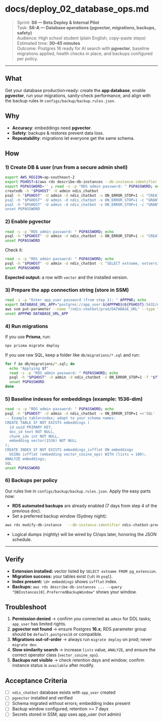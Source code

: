 # docs/deploy_02_database_ops.md

> Sprint: **S6 — Beta Deploy & Internal Pilot**  
> Task: **S6-A — Database operations (pgvector, migrations, backups, safety)**  
> Audience: High school student (plain English, copy–paste steps)  
> Estimated time: **30–45 minutes**  
> Outcome: Postgres 16 ready for AI search with **pgvector**, baseline migrations applied, health checks in place, and backups configured per policy.

---

## What
Get your database production‑ready: create the **app database**, enable **pgvector**, run your migrations, sanity‑check performance, and align with the backup rules in `configs/backup/backup.rules.json`.

## Why
- **Accuracy**: embeddings need **pgvector**.  
- **Safety**: backups & restores prevent data loss.  
- **Repeatability**: migrations let everyone get the same schema.

## How

### 1) Create DB & user (run from a secure admin shell)
```bash
export AWS_REGION=ap-southeast-2
export PGHOST=$(aws rds describe-db-instances --db-instance-identifier ndis-chatbot-prod --query "DBInstances[0].Endpoint.Address" --output text)
export PGPASSWORD='' ; read -s -p "RDS admin password: " PGPASSWORD; echo
createdb -h "$PGHOST" -U admin ndis_chatbot
psql -h "$PGHOST" -U admin -d ndis_chatbot -v ON_ERROR_STOP=1 -c "CREATE USER app_user WITH PASSWORD '$(python - <<'PY'\nimport secrets,string;print(''.join(secrets.choice(string.ascii_letters+string.digits) for _ in range(32))) )\nPY';"
psql -h "$PGHOST" -U admin -d ndis_chatbot -v ON_ERROR_STOP=1 -c "GRANT CONNECT ON DATABASE ndis_chatbot TO app_user;"
psql -h "$PGHOST" -U admin -d ndis_chatbot -v ON_ERROR_STOP=1 -c "GRANT USAGE ON SCHEMA public TO app_user;"
unset PGPASSWORD
```

### 2) Enable **pgvector**
```bash
read -s -p "RDS admin password: " PGPASSWORD; echo
psql -h "$PGHOST" -U admin -d ndis_chatbot -v ON_ERROR_STOP=1 -c "CREATE EXTENSION IF NOT EXISTS vector;"
unset PGPASSWORD
```
Check it:
```bash
read -s -p "RDS admin password: " PGPASSWORD; echo
psql -h "$PGHOST" -U admin -d ndis_chatbot -c "SELECT extname, extversion FROM pg_extension WHERE extname='vector';"
unset PGPASSWORD
```
**Expected output:** a row with `vector` and the installed version.

### 3) Prepare the app connection string (store in SSM)
```bash
read -s -p "Enter app_user password (from step 1): " APPPWD; echo
export DATABASE_URL_APP="postgres://app_user:${APPPWD}@${PGHOST}:5432/ndis_chatbot?sslmode=require"
aws ssm put-parameter --name "/ndis-chatbot/prod/DATABASE_URL" --type "SecureString" --value "$DATABASE_URL_APP" --overwrite --region $AWS_REGION
unset APPPWD DATABASE_URL_APP
```

### 4) Run migrations
If you use **Prisma**, run:
```bash
npx prisma migrate deploy
```
If you use raw SQL, keep a folder like `db/migrations/*.sql` and run:
```bash
for f in db/migrations/*.sql; do
  echo "Applying $f"
  read -s -p "RDS admin password: " PGPASSWORD; echo
  psql -h "$PGHOST" -U admin -d ndis_chatbot -v ON_ERROR_STOP=1 -f "$f"
  unset PGPASSWORD
done
```

### 5) Baseline indexes for embeddings (example: 1536‑dim)
```bash
read -s -p "RDS admin password: " PGPASSWORD; echo
psql -h "$PGHOST" -U admin -d ndis_chatbot -v ON_ERROR_STOP=1 <<'SQL'
-- Example table+index; adapt to your schema names:
CREATE TABLE IF NOT EXISTS embeddings (
  id uuid PRIMARY KEY,
  doc_id text NOT NULL,
  chunk_idx int NOT NULL,
  embedding vector(1536) NOT NULL
);
CREATE INDEX IF NOT EXISTS embeddings_ivfflat ON embeddings
  USING ivfflat (embedding vector_cosine_ops) WITH (lists = 100);
ANALYZE embeddings;
SQL
unset PGPASSWORD
```

### 6) Backups per policy
Our rules live in `configs/backup/backup.rules.json`. Apply the easy parts now:
- **RDS automated backups** are already enabled (7 days from step 4 of the previous doc).  
- Set a preferred backup window (Sydney night):
```bash
aws rds modify-db-instance   --db-instance-identifier ndis-chatbot-prod   --preferred-backup-window 15:30-16:00   --apply-immediately --region $AWS_REGION
```
- Logical dumps (nightly) will be wired by CI/ops later, honoring the JSON schedule.

---

## Verify
- **Extension installed:** vector listed by `SELECT extname FROM pg_extension`.  
- **Migration success:** your tables exist (`\dt` in `psql`).  
- **Index present:** `\d+ embeddings` shows `ivfflat` index.  
- **Backups:** `aws rds describe-db-instances ... --query "DBInstances[0].PreferredBackupWindow"` shows your window.

## Troubleshoot
1) **Permission denied** → confirm you connected as `admin` for DDL tasks; `app_user` has limited rights.  
2) **pgvector not found** → ensure Postgres **16.x**; RDS parameter group should be `default.postgres16` or compatible.  
3) **Migrations out-of-order** → always run `migrate deploy` on prod; never `migrate dev`.  
4) **Slow similarity search** → increase `lists` value, `ANALYZE`, and ensure the correct operator class (`vector_cosine_ops`).  
5) **Backups not visible** → check retention days and window; confirm instance status is `available` after modify.

## Acceptance Criteria
- [ ] `ndis_chatbot` database exists with `app_user` created  
- [ ] `pgvector` installed and verified  
- [ ] Schema migrated without errors; embedding index present  
- [ ] Backup window configured; retention >= 7 days  
- [ ] Secrets stored in SSM; app uses app_user (not admin)
